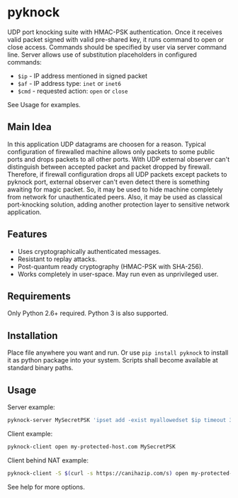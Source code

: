 pyknock
=======

UDP port knocking suite with HMAC-PSK authentication. Once it receives valid packet signed with valid pre-shared key, it runs command to open or close access. Commands should be specified by user via server command line. Server allows use of substitution placeholders in configured commands:

* `$ip` - IP address mentioned in signed packet
* `$af` - IP address type: `inet` or `inet6`
* `$cmd` - requested action: `open` or `close`

See Usage for examples.

## Main Idea

In this application UDP datagrams are choosen for a reason. Typical configuration of firewalled machine allows only packets to some public ports and drops packets to all other ports. With UDP external observer can't distinguish between accepted packet and packet dropped by firewall. Therefore, if firewall configuration drops all UDP packets except packets to pyknock port, external observer can't even detect there is something awaiting for magic packet. So, it may be used to hide machine completely from network for unauthenticated peers. Also, it may be used as classical port-knocking solution, adding another protection layer to sensitive network application.

## Features

* Uses cryptographically authenticated messages.
* Resistant to replay attacks.
* Post-quantum ready cryptography (HMAC-PSK with SHA-256).
* Works completely in user-space. May run even as unprivileged user.

## Requirements

Only Python 2.6+ required. Python 3 is also supported.

## Installation

Place file anywhere you want and run. Or use `pip install pyknock` to install it as python package into your system. Scripts shall become available at standard binary paths.

## Usage

Server example:

```bash
pyknock-server MySecretPSK 'ipset add -exist myallowedset $ip timeout 3600' 'ipset del -exist myallowedset $ip'
```

Client example:

```bash
pyknock-client open my-protected-host.com MySecretPSK
```

Client behind NAT example:

```bash
pyknock-client -S $(curl -s https://canihazip.com/s) open my-protected-host.com MySecretPSK
```

See help for more options.
